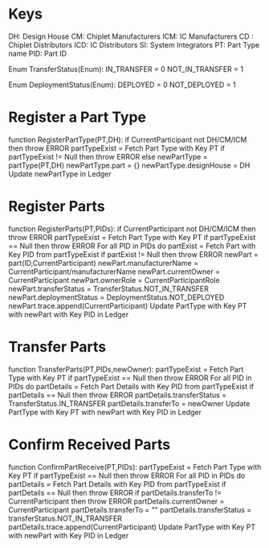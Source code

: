 # Keys
  DH: Design House
  CM: Chiplet Manufacturers
  ICM: IC Manufacturers
  CD : Chiplet Distributors
  ICD: IC Distributors
  SI: System Integrators
  PT: Part Type name
  PID: Part ID

Enum TransferStatus(Enum):
  IN_TRANSFER = 0
  NOT_IN_TRANSFER = 1

Enum DeploymentStatus(Enum):
  DEPLOYED = 0
  NOT_DEPLOYED = 1

# Register a Part Type
  function RegisterPartType(PT,DH):
    if CurrentParticipant not DH/CM/ICM then
      throw ERROR
    partTypeExist = Fetch Part Type with Key PT
    if partTypeExist != Null then
      throw ERROR
    else
      newPartType = partType(PT,DH)
      newPartType.part = {}
      newPartType.designHouse = DH
    Update newPartType in Ledger

  
# Register Parts
  function RegisterParts(PT,PIDs):
    if CurrentParticipant not DH/CM/ICM then
      throw ERROR
    partTypeExist = Fetch Part Type with Key PT
    if partTypeExist == Null then
      throw ERROR
    For all PID in PIDs do
      partExist = Fetch Part with Key PID from partTypeExist
      if partExist != Null then
        throw ERROR
      newPart = part(ID,CurrentParticipant) 
      newPart.manufacturerName = CurrentParticipant/manufacturerName
      newPart.currentOwner = CurrentParticipant
      newPart.ownerRole = CurrentParticipantRole
      newPart.transferStatus = TransferStatus.NOT_IN_TRANSFER
      newPart.deploymentStatus = DeploymentStatus.NOT_DEPLOYED
      newPart.trace.append(CurrentParticipant)
      Update PartType with Key PT with newPart with Key PID in Ledger
    

# Transfer Parts
  function TransferParts(PT,PIDs,newOwner):
     partTypeExist = Fetch Part Type with Key PT
     if partTypeExist == Null then
        throw ERROR
     For all PID in PIDs do
        partDetails = Fetch Part Details with Key PID from partTypeExist
        if partDetails == Null then
          throw ERROR
        partDetails.transferStatus = TransferStatus.IN_TRANSFER
        partDetails.transferTo = newOwner
        Update PartType with Key PT with newPart with Key PID in Ledger

# Confirm Received Parts
  function ConfirmPartReceive(PT,PIDs):
    partTypeExist = Fetch Part Type with Key PT
    if partTypeExist == Null then
      throw ERROR
    For all PID in PIDs do
      partDetails = Fetch Part Details with Key PID from partTypeExist
        if partDetails == Null then
          throw ERROR
        if partDetails.transferTo != CurrentParticipant then
          throw ERROR
        partDetails.currentOwner = CurrentParticipant
        partDetails.transferTo = ""
        partDetails.transferStatus = transferStatus.NOT_IN_TRANSFER
        partDetails.trace.append(CurrentParticipant)
        Update PartType with Key PT with newPart with Key PID in Ledger
        
    
